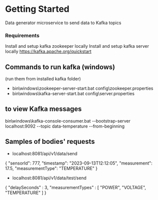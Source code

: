 # Getting Started
Data generator microservice to send data to Kafka topics

### Requirements
Install and setup kafka zookeeper locally
Install and setup kafka server locally
https://kafka.apache.org/quickstart

## Commands to run kafka (windows)
(run them from installed kafka folder)
* bin\windows\zookeeper-server-start.bat config\zookeeper.properties
* bin\windows\kafka-server-start.bat config\server.properties

## to view Kafka messages
bin\windows\kafka-console-consumer.bat --bootstrap-server localhost:9092 --topic data-temperature --from-beginning   

## Samples of bodies' requests

* localhost:8081/api/v1/data/send

{
"sensorId": 777,
"timestamp": "2023-09-13T12:12:05",
"measurement": 17.5,
"measurementType": "TEMPERATURE"
}

* localhost:8081/api/v1/data/test/send

{
"delaySeconds" : 3,
"measurementTypes" : [
"POWER",
"VOLTAGE",
"TEMPERATURE"
]
}

